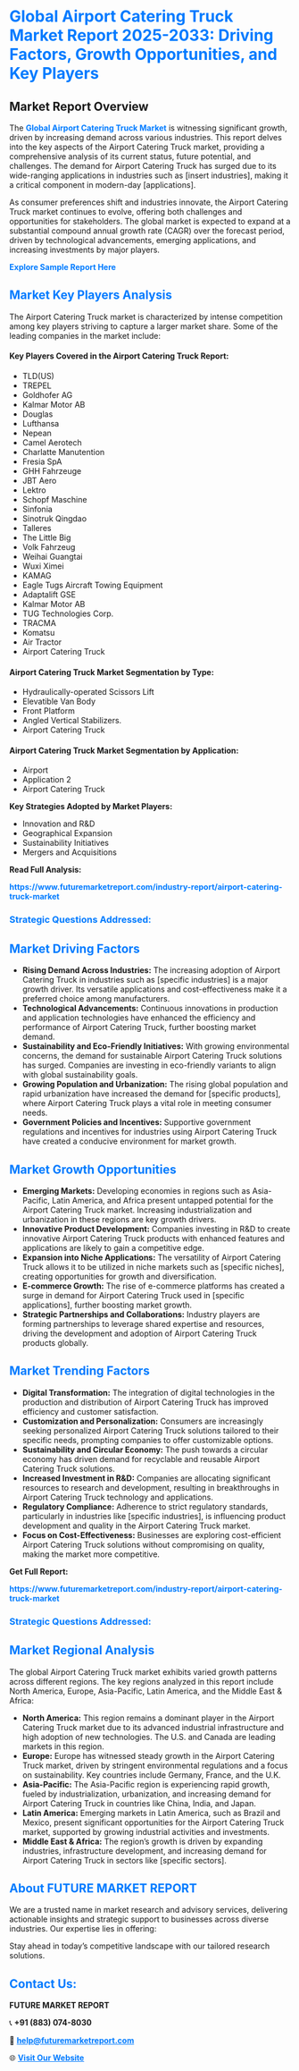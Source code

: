 <h1 style="color: #007BFF;">Global Airport Catering Truck Market Report 2025-2033: Driving Factors, Growth Opportunities, and Key Players</h1>

<section id="overview">
<h2>Market Report Overview</h2>
<p>The <a href="https://www.futuremarketreport.com/industry-report/airport-catering-truck-market" style="color: #007BFF; text-decoration: none;"><strong>Global Airport Catering Truck Market</strong></a> is witnessing significant growth, driven by increasing demand across various industries. This report delves into the key aspects of the Airport Catering Truck market, providing a comprehensive analysis of its current status, future potential, and challenges. The demand for Airport Catering Truck has surged due to its wide-ranging applications in industries such as [insert industries], making it a critical component in modern-day [applications].</p>
<p>As consumer preferences shift and industries innovate, the Airport Catering Truck market continues to evolve, offering both challenges and opportunities for stakeholders. The global market is expected to expand at a substantial compound annual growth rate (CAGR) over the forecast period, driven by technological advancements, emerging applications, and increasing investments by major players.</p>
</section>

<section id="overview">
<p><a href="https://www.futuremarketreport.com/request-sample/reportId=106598" style="color: #007BFF; text-decoration: none;"><strong>Explore Sample Report Here</strong></a></p>
</section>

<section id="key-players">
<h2 style="color: #007BFF;">Market Key Players Analysis</h2>
<p>The Airport Catering Truck market is characterized by intense competition among key players striving to capture a larger market share. Some of the leading companies in the market include:</p>
<h4>Key Players Covered in the Airport Catering Truck Report:</h4>
<ul><li>TLD(US)</li><li>TREPEL</li><li>Goldhofer AG</li><li>Kalmar Motor AB</li><li>Douglas</li><li>Lufthansa</li><li>Nepean</li><li>Camel Aerotech</li><li>Charlatte Manutention</li><li>Fresia SpA</li><li>GHH Fahrzeuge</li><li>JBT Aero</li><li>Lektro</li><li>Schopf Maschine</li><li>Sinfonia</li><li>Sinotruk Qingdao</li><li>Talleres</li><li>The Little Big</li><li>Volk Fahrzeug</li><li>Weihai Guangtai</li><li>Wuxi Ximei</li><li>KAMAG</li><li>Eagle Tugs Aircraft Towing Equipment</li><li>Adaptalift GSE</li><li>Kalmar Motor AB</li><li>TUG Technologies Corp.</li><li>TRACMA</li><li>Komatsu</li><li>Air Tractor</li><li>Airport Catering Truck</li></ul>
<h4>Airport Catering Truck Market Segmentation by Type:</h4>
<ul><li>Hydraulically-operated Scissors Lift</li><li>Elevatible Van Body</li><li>Front Platform</li><li>Angled Vertical Stabilizers.</li><li>Airport Catering Truck</li></ul>

<h4>Airport Catering Truck Market Segmentation by Application:</h4>
<ul><li>Airport</li><li>Application 2</li><li>Airport Catering Truck</li></ul>
<p><strong>Key Strategies Adopted by Market Players:</strong></p>
<ul>
<li>Innovation and R&D</li>
<li>Geographical Expansion</li>
<li>Sustainability Initiatives</li>
<li>Mergers and Acquisitions</li>
</ul>
</section>

<section>
<p><strong>Read Full Analysis: </strong></p><a href="https://www.futuremarketreport.com/industry-report/airport-catering-truck-market" style="color: #007BFF; text-decoration: none;"><strong>https://www.futuremarketreport.com/industry-report/airport-catering-truck-market</strong></a>
<h3 style="color: #007BFF;">Strategic Questions Addressed:</h3>
</section>

<section id="driving-factors">
<h2 style="color: #007BFF;">Market Driving Factors</h2>
<ul>
<li><strong>Rising Demand Across Industries:</strong> The increasing adoption of Airport Catering Truck in industries such as [specific industries] is a major growth driver. Its versatile applications and cost-effectiveness make it a preferred choice among manufacturers.</li>
<li><strong>Technological Advancements:</strong> Continuous innovations in production and application technologies have enhanced the efficiency and performance of Airport Catering Truck, further boosting market demand.</li>
<li><strong>Sustainability and Eco-Friendly Initiatives:</strong> With growing environmental concerns, the demand for sustainable Airport Catering Truck solutions has surged. Companies are investing in eco-friendly variants to align with global sustainability goals.</li>
<li><strong>Growing Population and Urbanization:</strong> The rising global population and rapid urbanization have increased the demand for [specific products], where Airport Catering Truck plays a vital role in meeting consumer needs.</li>
<li><strong>Government Policies and Incentives:</strong> Supportive government regulations and incentives for industries using Airport Catering Truck have created a conducive environment for market growth.</li>
</ul>
</section>

<section id="growth-opportunities">
<h2 style="color: #007BFF;">Market Growth Opportunities</h2>
<ul>
<li><strong>Emerging Markets:</strong> Developing economies in regions such as Asia-Pacific, Latin America, and Africa present untapped potential for the Airport Catering Truck market. Increasing industrialization and urbanization in these regions are key growth drivers.</li>
<li><strong>Innovative Product Development:</strong> Companies investing in R&D to create innovative Airport Catering Truck products with enhanced features and applications are likely to gain a competitive edge.</li>
<li><strong>Expansion into Niche Applications:</strong> The versatility of Airport Catering Truck allows it to be utilized in niche markets such as [specific niches], creating opportunities for growth and diversification.</li>
<li><strong>E-commerce Growth:</strong> The rise of e-commerce platforms has created a surge in demand for Airport Catering Truck used in [specific applications], further boosting market growth.</li>
<li><strong>Strategic Partnerships and Collaborations:</strong> Industry players are forming partnerships to leverage shared expertise and resources, driving the development and adoption of Airport Catering Truck products globally.</li>
</ul>
</section>

<section id="trending-factors">
<h2 style="color: #007BFF;">Market Trending Factors</h2>
<ul>
<li><strong>Digital Transformation:</strong> The integration of digital technologies in the production and distribution of Airport Catering Truck has improved efficiency and customer satisfaction.</li>
<li><strong>Customization and Personalization:</strong> Consumers are increasingly seeking personalized Airport Catering Truck solutions tailored to their specific needs, prompting companies to offer customizable options.</li>
<li><strong>Sustainability and Circular Economy:</strong> The push towards a circular economy has driven demand for recyclable and reusable Airport Catering Truck solutions.</li>
<li><strong>Increased Investment in R&D:</strong> Companies are allocating significant resources to research and development, resulting in breakthroughs in Airport Catering Truck technology and applications.</li>
<li><strong>Regulatory Compliance:</strong> Adherence to strict regulatory standards, particularly in industries like [specific industries], is influencing product development and quality in the Airport Catering Truck market.</li>
<li><strong>Focus on Cost-Effectiveness:</strong> Businesses are exploring cost-efficient Airport Catering Truck solutions without compromising on quality, making the market more competitive.</li>
</ul>
</section>

<section>
<p><strong>Get Full Report: </strong></p><a href="https://www.futuremarketreport.com/industry-report/airport-catering-truck-market" style="color: #007BFF; text-decoration: none;"><strong>https://www.futuremarketreport.com/industry-report/airport-catering-truck-market</strong></a>
<h3 style="color: #007BFF;">Strategic Questions Addressed:</h3>
</section>


<section id="regional-analysis">
<h2 style="color: #007BFF;">Market Regional Analysis</h2>
<p>The global Airport Catering Truck market exhibits varied growth patterns across different regions. The key regions analyzed in this report include North America, Europe, Asia-Pacific, Latin America, and the Middle East & Africa:</p>
<ul>
<li><strong>North America:</strong> This region remains a dominant player in the Airport Catering Truck market due to its advanced industrial infrastructure and high adoption of new technologies. The U.S. and Canada are leading markets in this region.</li>
<li><strong>Europe:</strong> Europe has witnessed steady growth in the Airport Catering Truck market, driven by stringent environmental regulations and a focus on sustainability. Key countries include Germany, France, and the U.K.</li>
<li><strong>Asia-Pacific:</strong> The Asia-Pacific region is experiencing rapid growth, fueled by industrialization, urbanization, and increasing demand for Airport Catering Truck in countries like China, India, and Japan.</li>
<li><strong>Latin America:</strong> Emerging markets in Latin America, such as Brazil and Mexico, present significant opportunities for the Airport Catering Truck market, supported by growing industrial activities and investments.</li>
<li><strong>Middle East & Africa:</strong> The region’s growth is driven by expanding industries, infrastructure development, and increasing demand for Airport Catering Truck in sectors like [specific sectors].</li>
</ul>
</section>

<footer>
<h2 style="color: #007BFF;">About FUTURE MARKET REPORT</h2>
<p>We are a trusted name in market research and advisory services, delivering actionable insights and strategic support to businesses across diverse industries. Our expertise lies in offering:</p>

<p>Stay ahead in today’s competitive landscape with our tailored research solutions.</p>

<h2 style="color: #007BFF;">Contact Us:</h2>
<p><strong>FUTURE MARKET REPORT</strong></p>
<p>📞 <strong>+91 (883) 074-8030</strong></p>
<p>📧 <strong><a href="mailto:help@futuremarketreport.com" style="color: #007BFF;">help@futuremarketreport.com</a></strong></p>
<p>🌐 <strong><a href="https://www.futuremarketreport.com/" style="color: #007BFF;">Visit Our Website</a></strong></p>
</footer>